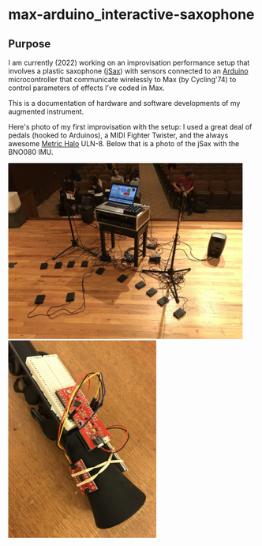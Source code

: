 # max-arduino_interactive-saxophone

## Purpose
I am currently (2022) working on an improvisation performance setup that involves a plastic saxophone ([jSax](https://www.nuvoinstrumental.com/products/jsax/)) with sensors connected to an [Arduino](https://www.arduino.cc) microcontroller that communicate wirelessly to Max (by Cycling'74) to control parameters of effects I’ve coded in Max.

This is a documentation of hardware and software developments of my augmented instrument.

Here's photo of my first improvisation with the setup: I used a great deal of pedals (hooked to Arduinos), a MIDI Fighter Twister, and the always awesome [Metric Halo](https://mhsecure.com/metric_halo/home.html) ULN-8. Below that is a photo of the jSax with the BNO080 IMU.

<img src="/media/2021-performance-setup.jpeg" width="475"><img src="/media/2021-prototype.jpeg" width="300">
